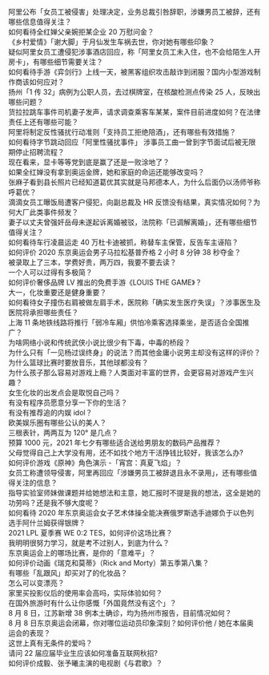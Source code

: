 阿里公布「女员工被侵害」处理决定，业务总裁引咎辞职，涉嫌男员工被辞，还有哪些信息值得关注？  
如何看待全红婵父亲婉拒某企业 20 万慰问金？  
《乡村爱情》「谢大脚」于月仙发生车祸去世，你对她有哪些印象？  
疑似阿里女员工遭侵犯涉事酒店回应，称「阿里女员工未入住，也不会给陌生人开房卡」，有哪些细节需要关注？  
如何看待手游《弈剑行》上线一天，被黑客组织攻击敲诈到闭服？国内小型游戏制作商该如何应对？  
扬州「1 传 32」病例为公职人员，去过棋牌室，在核酸检测点传染 25 人，反映出哪些问题？  
货拉拉跳车事件司机妻子发声，请求调查乘客车某某，案件目前进度如何？在法律责任上还有哪些可能？  
阿里将制定反性骚扰行动准则「支持员工拒绝陪酒」，还有哪些有效措施？  
如何看待字节跳动回应「阿里性骚扰事件」 涉事员工曲一曾到字节面试后被无限期停止招聘流程？  
现在看来，显卡等等党到底是赢了还是一败涂地了？  
如果全红婵没有拿到奥运金牌，她和家庭的命运还能够改变吗？  
张麻子看到县长照片已经知道葛优其实就是马邦德本人，为什么后面仍以汤师爷称呼葛优？  
滴滴女员工曝饭局遭客户侵犯，向副总裁及 HR 反馈没有结果，真实情况如何？为何大厂此类事件频发？  
妻子以丈夫曾强奸岳母未遂起诉离婚被驳，法院称「已调解离婚」，还有哪些细节值得关注？  
如何看待车行凌晨运走 40 万杜卡迪被抓，称替车主保管，反告车主诬陷？  
如何评价 2020 东京奥运会男子马拉松基普乔格 2 小时 8 分钟 38 秒夺金？  
被录取上了三本，学费好贵，两万四，我要不要去读？  
一个人可以过得有多极简？  
如何评价奢侈品牌 LV 推出的免费手游《LOUIS THE GAME》？  
大一，化妆重要还是健身重要？  
如何看待女子撞伤右肩被做左肩手术，医院称「确实发生医疗失误」？涉事医生及医院将承担哪些责任？  
上海 11 条地铁线路将推行「弱冷车厢」供怕冷乘客选择乘坐，是否适合全国推广？  
为啥网络小说和传统武侠小说比很少有下毒，中毒的桥段？  
为什么只有「一见杨过误终身」的说法？而其他金庸小说男主却没有这样的评价？  
为什么篮球比赛时要放音乐，其他球都没有？  
为什么孩子那么容易对游戏上瘾？人类面对丰富的世界，会更容易对游戏产生兴趣？  
女生化妆的出发点会是取悦自己吗？  
有没有程序员愿意分享一下你的生活？  
有没有推荐追的内娱 idol？  
欧美娱乐圈有哪些公认的美人？  
三根表针，两两互为 120° 是几点？  
预算 1000 元，2021 年七夕有哪些适合送给男朋友的数码产品推荐？  
父母觉得自己上大学没有用，还不如找个地方干活挣钱比较好，我该怎么办?  
如何评价游戏《原神》角色演示 -「宵宫：真夏飞焰」？  
女员工称遭领导侵害，阿里再回应「涉嫌男员工被辞退且永不录用」，还有哪些值得关注的信息？  
指导实验室师妹做课题并给她想法和主意，她汇报时不提是我的想法，这全是她的功劳吗？还是我不够大度呢？  
如何看待 2020 年东京奥运会女子艺术体操全能决赛俄罗斯选手迪娜负于以色列选手阿什兰姆获得银牌？  
2021 LPL 夏季赛 WE 0:2 TES，如何评价这场比赛？  
我明明很努力学习，就是考不过别人，到底为什么？  
东京奥运会上的哪场比赛，是你的「意难平」？  
如何评价动画《瑞克和莫蒂》（Rick and Morty）第五季第八集？  
有哪些「乱跟风」却买对了的化妆品？  
怎么可以变漂亮？  
家里买投影仪后的使用率会高吗，实际体验如何？  
在国外旅游时有什么让你感慨「外国竟然没有这个」？  
8 月 8 日，江苏新增 38 例本土确诊，均为扬州市报告，目前情况如何？  
8 月 8 日东京奥运会闭幕，你对哪位运动员印象深刻？如何评价他 / 她在本届奥运会的表现？  
这世上真有无条件的爱吗？  
请问 22 届应届毕业生应该如何准备互联网秋招?  
如何评价成毅、张予曦主演的电视剧《与君歌》？  
